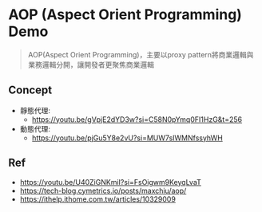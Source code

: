 # AOP (Aspect Orient Programming) Demo

> AOP(Aspect Orient Programming)，主要以proxy pattern將商業邏輯與業務邏輯分開，讓開發者更聚焦商業邏輯


## Concept

- 靜態代理:
	- https://youtu.be/gVpjE2dYD3w?si=C58N0pYmq0FI1HzG&t=256
- 動態代理:
	- https://youtu.be/pjGu5Y8e2vU?si=MUW7sIWMNfssyhWH

## Ref
- https://youtu.be/U40ZiGNKmiI?si=FsOigwm9KeyqLvaT
- https://tech-blog.cymetrics.io/posts/maxchiu/aop/
- https://ithelp.ithome.com.tw/articles/10329009